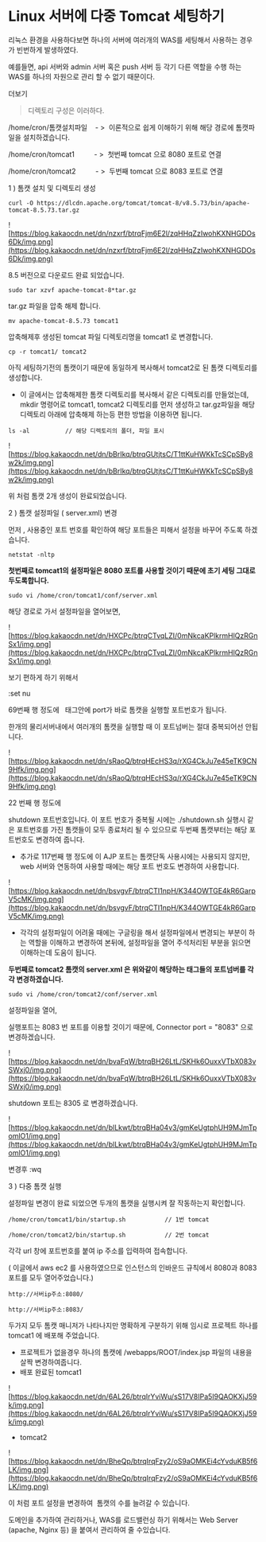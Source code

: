 # Linux 서버에 다중 Tomcat 세팅하기

리눅스 환경을 사용하다보면 하나의 서버에 여러개의 WAS를 세팅해서 사용하는 경우가 빈번하게 발생하였다.

예를들면, api 서버와 admin 서버 혹은 push 서버 등 각기 다른 역할을 수행 하는 WAS를 하나의 자원으로 관리 할 수 없기 때문이다.

더보기

> 디렉토리 구성은 이러하다.
> 

/home/cron/톰캣설치파일    - >  이론적으로 쉽게 이해하기 위해 해당 경로에 톰캣파일을 설치하겠습니다.

/home/cron/tomcat1          - >  첫번째 tomcat 으로 8080 포트로 연결

/home/cron/tomcat2          - >  두번째 tomcat 으로 8083 포트로 연결

1 ) 톰캣 설치 및 디렉토리 생성

```
curl -O https://dlcdn.apache.org/tomcat/tomcat-8/v8.5.73/bin/apache-tomcat-8.5.73.tar.gz
```

![https://blog.kakaocdn.net/dn/nzxrf/btrqFjm6E2l/zqHHqZzIwohKXNHGDOs6Dk/img.png](https://blog.kakaocdn.net/dn/nzxrf/btrqFjm6E2l/zqHHqZzIwohKXNHGDOs6Dk/img.png)

8.5 버전으로 다운로드 완료 되었습니다.

```
sudo tar xzvf apache-tomcat-8*tar.gz
```

tar.gz 파일을 압축 해제 합니다.

```
mv apache-tomcat-8.5.73 tomcat1
```

압축해제후 생성된 tomcat 파일 디렉토리명을 tomcat1 로 변경합니다.

```
cp -r tomcat1/ tomcat2
```

아직 세팅하기전의 톰캣이기 때문에 동일하게 복사해서 tomcat2로 된 톰캣 디렉토리를 생성합니다.

- 이 글에서는 압축해제한 톰캣 디렉토리를 복사해서 같은 디렉토리를 만들었는데, mkdir 명령어로 tomcat1, tomcat2 디렉토리를 먼저 생성하고 tar.gz파일을 해당 디렉토리 아래에 압축해제 하는등 편한 방법을 이용하면 됩니다.

```
ls -al			// 해당 디렉토리의 폴더, 파일 표시
```

![https://blog.kakaocdn.net/dn/bBrIkq/btrqGUtjtsC/T1ttKuHWKkTcSCpSBy8w2k/img.png](https://blog.kakaocdn.net/dn/bBrIkq/btrqGUtjtsC/T1ttKuHWKkTcSCpSBy8w2k/img.png)

위 처럼 톰캣 2개 생성이 완료되었습니다.

2 ) 톰캣 설정파일 ( server.xml) 변경

먼저 , 사용중인 포트 번호를 확인하여 해당 포트들은 피해서 설정을 바꾸어 주도록 하겠습니다.

```
netstat -nltp
```

**첫번째로 tomcat1의 설정파일은 8080 포트를 사용할 것이기 때문에 초기 세팅 그대로 두도록합니다.**

```
sudo vi /home/cron/tomcat1/conf/server.xml
```

해당 경로로 가서 설정파일을 열어보면,

![https://blog.kakaocdn.net/dn/HXCPc/btrqCTvqLZI/0mNkcaKPlkrmHlQzRGnSx1/img.png](https://blog.kakaocdn.net/dn/HXCPc/btrqCTvqLZI/0mNkcaKPlkrmHlQzRGnSx1/img.png)

보기 편하게 하기 위해서

:set nu

69번째 행 정도에 <Connector port="8080"/>  태그안에 port가 바로 톰캣을 실행할 포트번호가 됩니다.

한개의 물리서버내에서 여러개의 톰캣을 실행할 때 이 포트넘버는 절대 중복되어선 안됩니다.

![https://blog.kakaocdn.net/dn/sRaoQ/btrqHEcHS3q/rXG4CkJu7e45eTK9CN9Hfk/img.png](https://blog.kakaocdn.net/dn/sRaoQ/btrqHEcHS3q/rXG4CkJu7e45eTK9CN9Hfk/img.png)

22 번째 행 정도에 <Server port="8005"/>

shutdown 포트번호입니다. 이 포트 번호가 중복될 시에는 ./shutdown.sh 실행시 같은 포트번호를 가진 톰캣들이 모두 종료처리 될 수 있으므로 두번째 톰캣부터는 해당 포트번호도 변경하여 줍니다.

- 추가로 117번째 행 정도에 이 AJP 포트는 톰캣단독 사용시에는 사용되지 않지만, web 서버와 연동하여 사용할 때에는 해당 포트 번호도 변경하여 사용합니다.

![https://blog.kakaocdn.net/dn/bsvgvF/btrqCTI1npH/K344OWTGE4kR6GarpV5cMK/img.png](https://blog.kakaocdn.net/dn/bsvgvF/btrqCTI1npH/K344OWTGE4kR6GarpV5cMK/img.png)

- 각각의 설정파일이 어려울 때에는 구글링을 해서 설정파일에서 변경되는 부분이 하는 역할을 이해하고 변경하여 본뒤에, 설정파일을 열어 주석처리된 부분을 읽으면 이해하는데 도움이 됩니다.

**두번째로 tomcat2 톰캣의 server.xml 은 위와같이 해당하는 태그들의 포트넘버를 각각 변경하겠습니다.**

```
sudo vi /home/cron/tomcat2/conf/server.xml
```

설정파일을 열어,

실행포트는 8083 번 포트를 이용할 것이기 때문에, Connector port = "8083" 으로 변경하겠습니다.

![https://blog.kakaocdn.net/dn/bvaFqW/btrqBH26LtL/SKHk6OuxxVTbX083vSWxj0/img.png](https://blog.kakaocdn.net/dn/bvaFqW/btrqBH26LtL/SKHk6OuxxVTbX083vSWxj0/img.png)

shutdown 포트는 8305 로 변경하겠습니다.

![https://blog.kakaocdn.net/dn/blLkwt/btrqBHa04v3/gmKeUgtphUH9MJmTpomlO1/img.png](https://blog.kakaocdn.net/dn/blLkwt/btrqBHa04v3/gmKeUgtphUH9MJmTpomlO1/img.png)

변경후 :wq

3 ) 다중 톰캣 실행

설정파일 변경이 완료 되었으면 두개의 톰캣을 실행시켜 잘 작동하는지 확인합니다.

```
/home/cron/tomcat1/bin/startup.sh 			// 1번 tomcat

/home/cron/tomcat2/bin/startup.sh 			// 2번 tomcat
```

각각 url 창에 포트번호를 붙여 ip 주소를 입력하여 접속합니다.

( 이글에서 aws ec2 를 사용하였으므로 인스턴스의 인바운드 규칙에서 8080과 8083 포트를 모두 열어주었습니다.)

```
http://서버ip주소:8080/

http://서버ip주소:8083/
```

두가지 모두 톰캣 매니저가 나타나지만 명확하게 구분하기 위해 임시로 프로젝트 하나를 tomcat1 에 배포해 주었습니다.

- 프로젝트가 없을경우 하나의 톰캣에 /webapps/ROOT/index.jsp 파일의 내용을 살짝 변경하여줍니다.
- 배포 완료된 tomcat1

![https://blog.kakaocdn.net/dn/6AL26/btrqIrYviWu/sS17V8IPa5I9QAOKXjJ59k/img.png](https://blog.kakaocdn.net/dn/6AL26/btrqIrYviWu/sS17V8IPa5I9QAOKXjJ59k/img.png)

- tomcat2

![https://blog.kakaocdn.net/dn/BheQp/btrqIrqFzy2/oS9aOMKEi4cYvduKB5f6LK/img.png](https://blog.kakaocdn.net/dn/BheQp/btrqIrqFzy2/oS9aOMKEi4cYvduKB5f6LK/img.png)

이 처럼 포트 설정을 변경하여  톰캣의 수를 늘려갈 수 있습니다.

도메인을 추가하여 관리하거나, WAS를 로드밸런싱 하기 위해서는 Web Server (apache, Nginx 등) 을 붙여서 관리하여 줄 수있습니다.
